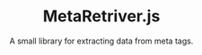 <div align="center">
    
  # MetaRetriver.js
 
 <p>A small library for extracting data from meta tags.</p>
 
</div>
